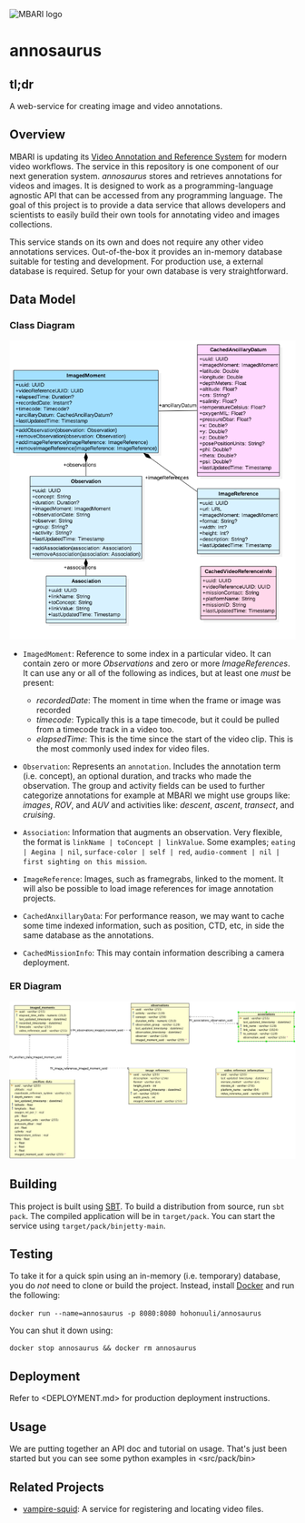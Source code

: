 ![MBARI logo](https://raw.githubusercontent.com/underwatervideo/annosaurus/master/src/site/images/logo-mbari-3b.png)

# annosaurus

## tl;dr

A web-service for creating image and video annotations.

## Overview

MBARI is updating its [Video Annotation and Reference System](https://hohonuuli.github.io/vars/) for modern video workflows. The service in this repository is one component of our next generation system. _annosaurus_ stores and retrieves annotations for videos and images. It is designed to work as a programming-language agnostic API that can be accessed from any programming language. The goal of this project is to provide a data service that allows developers and scientists to easily build their own tools for annotating video and images collections.

This service stands on its own and does not require any other video annotations services. Out-of-the-box it provides an in-memory database suitable for testing and development. For production use, a external database is required. Setup for your own database is very straightforward.

## Data Model

### Class Diagram

![Data Model](src/site/images/annosaurus_classes.png)

- `ImagedMoment`: Reference to some index in a particular video. It can contain zero or more _Observations_ and zero or more _ImageReferences_. It can use any or all of the following as indices, but at least one _must_ be present:

  - _recordedDate_: The moment in time when the frame or image was recorded
  - _timecode_: Typically this is a tape timecode, but it could be pulled from a timecode track in a video too.
  - _elapsedTime_: This is the time since the start of the video clip. This is the most commonly used index for video files.

- `Observation`: Represents an `annotation`. Includes the annotation term (i.e. concept), an optional duration, and tracks who made the observation. The group and activity fields can be used to further categorize annotations for example at MBARI we might use groups like: _images_, _ROV_, and _AUV_ and activities like: _descent_, _ascent_, _transect_, and _cruising_.
- `Association`: Information that augments an observation. Very flexible, the format is `linkName | toConcept | linkValue`. Some examples; `eating | Aegina | nil`, `surface-color | self | red`, `audio-comment | nil | first sighting on this mission`.
- `ImageReference`: Images, such as framegrabs, linked to the moment. It will also be possible to load image references for image annotation projects.
- `CachedAnxillaryData`: For performance reason, we may want to cache some time indexed information, such as position, CTD, etc, in side the same database as the annotations.
- `CachedMissionInfo`: This may contain information describing a camera deployment.

### ER Diagram

![ER Model](src/site/images/sqlserver-er-diagram.png)

## Building

This project is built using [SBT](http://www.scala-sbt.org/). To build a distribution from source, run `sbt pack`. The compiled application will be in `target/pack`. You can start the service using `target/pack/binjetty-main`.

## Testing

To take it for a quick spin using an in-memory (i.e. temporary) database, you do _not_ need to clone or build the project. Instead, install [Docker](https://www.docker.com/) and run the following:

`docker run --name=annosaurus -p 8080:8080 hohonuuli/annosaurus`

You can shut it down using:

```
docker stop annosaurus && docker rm annosaurus
```

## Deployment

Refer to <DEPLOYMENT.md> for production deployment instructions.

## Usage

We are putting together an API doc and tutorial on usage. That's just been started but you can see some python examples in <src/pack/bin>

## Related Projects

- [vampire-squid](https://github.com/underwatervideo/vampire-squid): A service for registering and locating video files.
